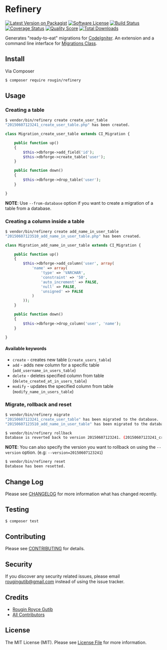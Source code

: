 # Refinery

[![Latest Version on Packagist][ico-version]][link-packagist]
[![Software License][ico-license]](LICENSE.md)
[![Build Status][ico-travis]][link-travis]
[![Coverage Status][ico-scrutinizer]][link-scrutinizer]
[![Quality Score][ico-code-quality]][link-code-quality]
[![Total Downloads][ico-downloads]][link-downloads]

Generates "ready-to-eat" migrations for [CodeIgniter](http://www.codeigniter.com/). An extension and a command line interface for [Migrations Class](http://www.codeigniter.com/user_guide/libraries/migration.html).

## Install

Via Composer

``` bash
$ composer require rougin/refinery
```

## Usage

### Creating a table

``` bash
$ vendor/bin/refinery create create_user_table
"20150607123241_create_user_table.php" has been created.
```

```php
class Migration_create_user_table extends CI_Migration {

    public function up()
    {
        $this->dbforge->add_field('id');
        $this->dbforge->create_table('user');
    }

    public function down()
    {
        $this->dbforge->drop_table('user');
    }

}
```

**NOTE**: Use `--from-database` option if you want to create a migration of a table from a database.

### Creating a column inside a table

```bash
$ vendor/bin/refinery create add_name_in_user_table
"20150607123510_add_name_in_user_table.php" has been created.
```

```php
class Migration_add_name_in_user_table extends CI_Migration {

    public function up()
    {
        $this->dbforge->add_column('user', array(
            'name' => array(
                'type' => 'VARCHAR',
                'constraint' => '50',
                'auto_increment' => FALSE,
                'null' => FALSE,
                'unsigned' => FALSE
            )
        ));
    }

    public function down()
    {
        $this->dbforge->drop_column('user', 'name');
    }

}
```

#### Available keywords

* `create` - creates new table (`create_users_table`)
* `add` - adds new column for a specific table (`add_username_in_users_table`)
* `delete` - deletes specified column from table (`delete_created_at_in_users_table`)
* `modify` - updates the specified column from table (`modify_name_in_users_table`)

### Migrate, rollback and reset

```bash
$ vendor/bin/refinery migrate
"20150607123241_create_user_table" has been migrated to the database.
"20150607123510_add_name_in_user_table" has been migrated to the database.
```

```bash
$ vendor/bin/refinery rollback
Database is reverted back to version 20150607123241. (20150607123241_create_user_table)
```

**NOTE**: You can also specify the version you want to rollback on using the `--version` option. (e.g: `--version=20150607123241`)

```bash
$ vendor/bin/refinery reset
Database has been resetted.
```

## Change Log

Please see [CHANGELOG](CHANGELOG.md) for more information what has changed recently.

## Testing

``` bash
$ composer test
```

## Contributing

Please see [CONTRIBUTING](CONTRIBUTING.md) for details.

## Security

If you discover any security related issues, please email rougingutib@gmail.com instead of using the issue tracker.

## Credits

- [Rougin Royce Gutib][link-author]
- [All Contributors][link-contributors]

## License

The MIT License (MIT). Please see [License File](LICENSE.md) for more information.

[ico-version]: https://img.shields.io/packagist/v/rougin/refinery.svg?style=flat-square
[ico-license]: https://img.shields.io/badge/license-MIT-brightgreen.svg?style=flat-square
[ico-travis]: https://img.shields.io/travis/rougin/refinery/master.svg?style=flat-square
[ico-scrutinizer]: https://img.shields.io/scrutinizer/coverage/g/rougin/refinery.svg?style=flat-square
[ico-code-quality]: https://img.shields.io/scrutinizer/g/rougin/refinery.svg?style=flat-square
[ico-downloads]: https://img.shields.io/packagist/dt/rougin/refinery.svg?style=flat-square

[link-packagist]: https://packagist.org/packages/rougin/refinery
[link-travis]: https://travis-ci.org/rougin/refinery
[link-scrutinizer]: https://scrutinizer-ci.com/g/rougin/refinery/code-structure
[link-code-quality]: https://scrutinizer-ci.com/g/rougin/refinery
[link-downloads]: https://packagist.org/packages/rougin/refinery
[link-author]: https://github.com/rougin
[link-contributors]: ../../contributors
